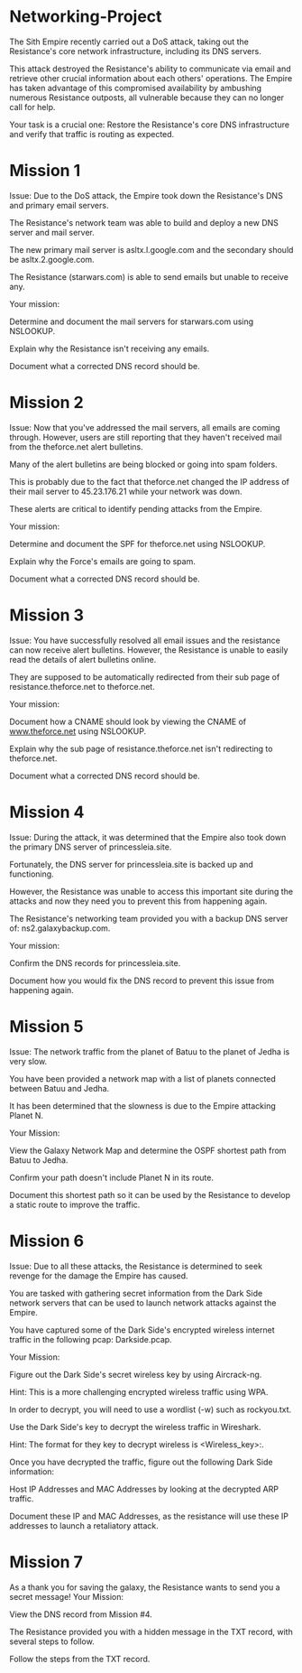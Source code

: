# Networking-Project

The Sith Empire recently carried out a DoS attack, taking out the Resistance's core network infrastructure, including its DNS servers.


This attack destroyed the Resistance's ability to communicate via email and retrieve other crucial information about each others' operations. The Empire has taken advantage of this compromised availability by ambushing numerous Resistance outposts, all vulnerable because they can no longer call for help.


Your task is a crucial one: Restore the Resistance's core DNS infrastructure and verify that traffic is routing as expected.

# Mission 1
Issue: Due to the DoS attack, the Empire took down the Resistance's DNS and primary email servers.


The Resistance's network team was able to build and deploy a new DNS server and mail server.


The new primary mail server is asltx.l.google.com and the secondary should be asltx.2.google.com.


The Resistance (starwars.com) is able to send emails but unable to receive any.


Your mission:


Determine and document the mail servers for starwars.com using NSLOOKUP.


Explain why the Resistance isn't receiving any emails.


Document what a corrected DNS record should be.



# Mission 2
Issue: Now that you've addressed the mail servers, all emails are coming through. However, users are still reporting that they haven't received mail from the theforce.net alert bulletins.


Many of the alert bulletins are being blocked or going into spam folders.


This is probably due to the fact that theforce.net changed the IP address of their mail server to 45.23.176.21 while your network was down.


These alerts are critical to identify pending attacks from the Empire.


Your mission:


Determine and document the SPF for theforce.net using NSLOOKUP.


Explain why the Force's emails are going to spam.


Document what a corrected DNS record should be.



# Mission 3
Issue: You have successfully resolved all email issues and the resistance can now receive alert bulletins. However, the Resistance is unable to easily read the details of alert bulletins online.

They are supposed to be automatically redirected from their sub page of resistance.theforce.net  to theforce.net.

Your mission:


Document how a CNAME should look by viewing the CNAME of www.theforce.net using NSLOOKUP.


Explain why the sub page of resistance.theforce.net isn't redirecting to theforce.net.


Document what a corrected DNS record should be.



# Mission 4
Issue: During the attack, it was determined that the Empire also took down the primary DNS server of princessleia.site.


Fortunately, the DNS server for princessleia.site is backed up and functioning.


However, the Resistance was unable to access this important site during the attacks and now they need you to prevent this from happening again.


The Resistance's networking team provided you with a backup DNS server of: ns2.galaxybackup.com.


Your mission:


Confirm the DNS records for princessleia.site.


Document how you would fix the DNS record to prevent this issue from happening again.



# Mission 5
Issue: The network traffic from the planet of Batuu to the planet of  Jedha is very slow.


You have been provided a network map with a list of planets connected between Batuu and Jedha.


It has been determined that the slowness is due to the Empire attacking Planet N.


Your Mission:


View the Galaxy Network Map and determine the OSPF shortest path from Batuu to Jedha.


Confirm your path doesn't include Planet N in its route.


Document this shortest path so it can be used by the Resistance to develop a static route to improve the traffic.



# Mission 6
Issue: Due to all these attacks, the Resistance is determined to seek revenge for the damage the Empire has caused.


You are tasked with gathering secret information from the Dark Side network servers that can be used to launch network attacks against the Empire.


You have captured some of the Dark Side's encrypted wireless internet traffic in the following pcap: Darkside.pcap.


Your Mission:


Figure out the Dark Side's secret wireless key by using Aircrack-ng.


Hint: This is a more challenging encrypted wireless traffic using WPA.


In order to decrypt, you will need to use a wordlist (-w) such as rockyou.txt.




Use the Dark Side's key to decrypt the wireless traffic in Wireshark.

Hint: The format for they key to decrypt wireless is <Wireless_key>:<SSID>.



Once you have decrypted the traffic, figure out the following Dark Side information:


Host IP Addresses and MAC Addresses by looking at the decrypted ARP traffic.


Document these IP and MAC Addresses, as the resistance will use these IP addresses to launch a retaliatory attack.

# Mission 7
As a thank you for saving the galaxy, the Resistance wants to send you a secret message!
Your Mission:


View the DNS record from Mission #4.


The Resistance provided you with a hidden message in the TXT record, with several steps to follow.


Follow the steps from the TXT record.
